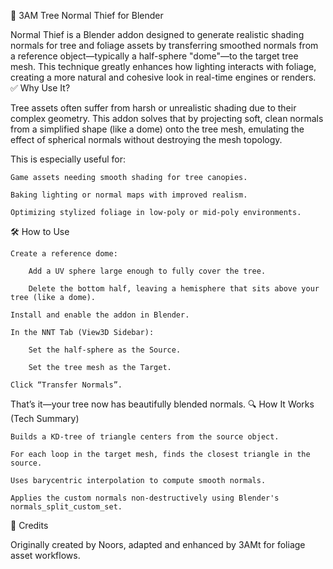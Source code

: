 🌲 3AM Tree Normal Thief for Blender

Normal Thief is a Blender addon designed to generate realistic shading normals for tree and foliage assets by transferring smoothed normals from a reference object—typically a half-sphere "dome"—to the target tree mesh. This technique greatly enhances how lighting interacts with foliage, creating a more natural and cohesive look in real-time engines or renders.
✅ Why Use It?

Tree assets often suffer from harsh or unrealistic shading due to their complex geometry. This addon solves that by projecting soft, clean normals from a simplified shape (like a dome) onto the tree mesh, emulating the effect of spherical normals without destroying the mesh topology.

This is especially useful for:

    Game assets needing smooth shading for tree canopies.

    Baking lighting or normal maps with improved realism.

    Optimizing stylized foliage in low-poly or mid-poly environments.

🛠 How to Use

    Create a reference dome:

        Add a UV sphere large enough to fully cover the tree.

        Delete the bottom half, leaving a hemisphere that sits above your tree (like a dome).

    Install and enable the addon in Blender.

    In the NNT Tab (View3D Sidebar):

        Set the half-sphere as the Source.

        Set the tree mesh as the Target.

    Click “Transfer Normals”.

That’s it—your tree now has beautifully blended normals.
🔍 How It Works (Tech Summary)

    Builds a KD-tree of triangle centers from the source object.

    For each loop in the target mesh, finds the closest triangle in the source.

    Uses barycentric interpolation to compute smooth normals.

    Applies the custom normals non-destructively using Blender's normals_split_custom_set.

🧠 Credits

Originally created by Noors, adapted and enhanced by 3AMt for foliage asset workflows.

